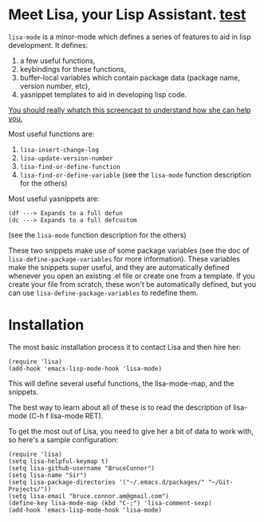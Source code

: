 Meet Lisa, your Lisp Assistant. [test](https://google-developers.appspot.com/checkout/developer/support_button_generator_23ad2c2cd344aaf70c04e7d34e2167b7.frame#buttonUrl)
====

`lisa-mode` is a minor-mode which defines a series of features to
aid in lisp development. It defines:
  1. a few useful functions,
  2. keybindings for these functions,
  3. buffer-local variables which contain package data (package name,
     version number, etc),
  4. yasnippet templates to aid in developing lisp code.
  
[You should really whatch this screencast to understand how she can
help you.]()

Most useful functions are: 
  1. `lisa-insert-change-log`
  2. `lisa-update-version-number`
  3. `lisa-find-or-define-function`
  4. `lisa-find-or-define-variable`
(see the `lisa-mode` function description for the others)

Most useful yasnippets are:

    (df ---> Expands to a full defun
    (dc ---> Expands to a full defcustom
(see the `lisa-mode` function description for the others)

These two snippets make use of some package variables (see the doc
of `lisa-define-package-variables` for more information). These
variables make the snippets super useful, and they are
automatically defined whenever you open an existing .el file or
create one from a template. If you create your file from scratch,
these won't be automatically defined, but you can use
`lisa-define-package-variables` to redefine them.

Installation
==============

The most basic installation process it to contact Lisa and then hire her:

    (require 'lisa)
    (add-hook 'emacs-lisp-mode-hook 'lisa-mode)

This will define several useful functions, the lisa-mode-map, and
the snippets.

The best way to learn about all of these is to read the description
of lisa-mode (C-h f lisa-mode RET).

To get the most out of Lisa, you need to give her a bit of data to
work with, so here's a sample configuration:

    (require 'lisa)
    (setq lisa-helpful-keymap t)
    (setq lisa-github-username "BruceConnor")
    (setq lisa-name "Sir")
    (setq lisa-package-directories '("~/.emacs.d/packages/" "~/Git-Projects/"))
    (setq lisa-email "bruce.connor.am@gmail.com")
    (define-key lisa-mode-map (kbd "C-;") 'lisa-comment-sexp)
    (add-hook 'emacs-lisp-mode-hook 'lisa-mode)

